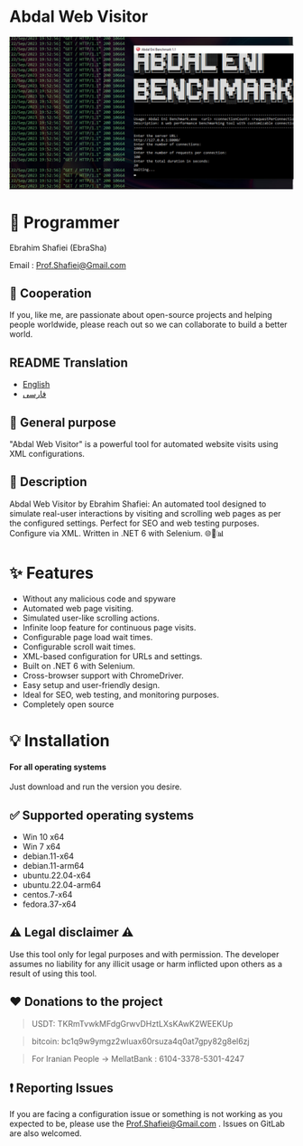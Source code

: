 # Abdal Web Visitor

![](https://raw.githubusercontent.com/ebrasha/Abdal-Eni-Benchmark/main/Abdal-Eni-Benchmark.jpg)

# 🤵 Programmer
Ebrahim Shafiei (EbraSha)

Email :  Prof.Shafiei@Gmail.com


## 🤞 Cooperation
If you, like me, are passionate about open-source projects and helping people worldwide, please reach out so we can collaborate to build a better world.


## README Translation
- [English](README.md)
- [فارسی](README.fa.md)

## 💎 General purpose
"Abdal Web Visitor" is a powerful tool for automated website visits using XML configurations.

## 📄 Description
Abdal Web Visitor by Ebrahim Shafiei: An automated tool designed to simulate real-user interactions by visiting and scrolling web pages as per the configured settings. Perfect for SEO and web testing purposes. Configure via XML. Written in .NET 6 with Selenium. 🌐🤖📊


# ✨ Features
- Without any malicious code and spyware
-  Automated web page visiting.
-  Simulated user-like scrolling actions.
-  Infinite loop feature for continuous page visits.
-  Configurable page load wait times.
-  Configurable scroll wait times.
-  XML-based configuration for URLs and settings.
-  Built on .NET 6 with Selenium.
-  Cross-browser support with ChromeDriver.
-  Easy setup and user-friendly design.
-  Ideal for SEO, web testing, and monitoring purposes.
- Completely open source


# 💡 Installation

#### For all operating systems
Just download and run the version you desire.
 
## ✅ Supported operating systems

- Win 10 x64
- Win 7 x64
- debian.11-x64
- debian.11-arm64
- ubuntu.22.04-x64
- ubuntu.22.04-arm64
- centos.7-x64
- fedora.37-x64

 

## ⚠️ Legal disclaimer ⚠️

Use this tool only for legal purposes and with permission. The developer assumes no liability for any illicit usage or harm inflicted upon others as a result of using this tool.

## ❤️ Donations to the project

> USDT:      TKRmTvwkMFdgGrwvDHztLXsKAwK2WEEKUp

> bitcoin:   bc1q9w9ymgz2wluax60rsuza4q0at7gpy82g8el6zj

> For Iranian People -> MellatBank : 6104-3378-5301-4247

## ❗ Reporting Issues

If you are facing a configuration issue or something is not working as you expected to be, please use the Prof.Shafiei@Gmail.com . Issues on GitLab are also welcomed.

